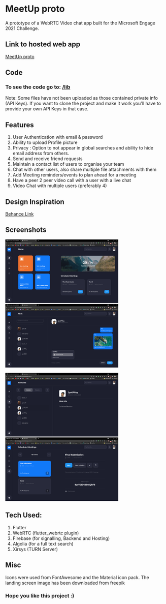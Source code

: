 # MeetUp proto

A prototype of a WebRTC Video chat app built for the Microsoft Engage 2021 Challenge.

## Link to hosted web app
[MeetUp proto](https://ms-engage-proto.firebaseapp.com/#/)

## Code
### To see the code go to: [/lib](https://github.com/JyotiPRoy/MeetUp_Proto/tree/new_web_design/lib)
Note: Some files have not been uploaded as those contained private info (API Keys). If you want to clone the project and make it work
you'll have to provide your own API Keys in that case.

## Features
1. User Authentication with email & password
2. Ability to upload Profile picture
3. Privacy : Option to not appear in global searches
   and ability to hide email address from others.
4. Send and receive friend requests
5. Maintain a contact list of users to organise your team
6. Chat with other users, also share multiple file attachments with them
7. Add Meeting reminders/events to plan ahead for a meeting
8. Have a peer 2 peer video call with a user with a live chat
9. Video Chat with multiple users (preferably 4)

## Design Inspiration
[Behance Link](https://www.behance.net/gallery/108311689/Zoom-Redesign-Ui-Kit-2021)


## Screenshots
<p float="left">
  <img src="https://github.com/JyotiPRoy/MeetUp_Proto/blob/d0c9ffc070125708e9d8fea1e18b72f3aec5b9d9/Screenshots/Flutter%20Demo%20-%20Google%20Chrome%2013-07-2021%2020_14_28.png" width="356" height="200">
  <img src="https://github.com/JyotiPRoy/MeetUp_Proto/blob/d0c9ffc070125708e9d8fea1e18b72f3aec5b9d9/Screenshots/Flutter%20Demo%20-%20Google%20Chrome%2013-07-2021%2020_15_14.png" width="356" height="200">
</p>

<p float="left">
  <img src="https://github.com/JyotiPRoy/MeetUp_Proto/blob/d0c9ffc070125708e9d8fea1e18b72f3aec5b9d9/Screenshots/Flutter%20Demo%20-%20Google%20Chrome%2013-07-2021%2020_15_30.png" width="356" height="200">
  <img src="https://github.com/JyotiPRoy/MeetUp_Proto/blob/d0c9ffc070125708e9d8fea1e18b72f3aec5b9d9/Screenshots/Flutter%20Demo%20-%20Google%20Chrome%2013-07-2021%2020_15_38.png" width="356" height="200">
</p>

## Tech Used:
1. Flutter
2. WebRTC (flutter_webrtc plugin)
3. Firebase (for signalling, Backend and Hosting)
4. Algolia (for a full text search)
5. Xirsys (TURN Server)

## Misc
Icons were used from FontAwesome and the Material icon pack. The landing screen image has been downloaded from freepik

### Hope you like this project :)
